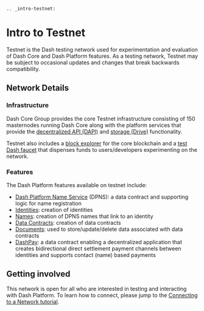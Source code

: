 ```{eval-rst}
.. _intro-testnet:
```

# Intro to Testnet

Testnet is the Dash testing network used for experimentation and evaluation of Dash Core and Dash Platform features. As a testing network, Testnet may be subject to occasional updates and changes that break backwards compatibility.

## Network Details

### Infrastructure

Dash Core Group provides the core Testnet infrastructure consisting of 150 masternodes running Dash Core along with the platform services that provide the [decentralized API (DAPI)](../explanations/dapi.md) and [storage (Drive)](../explanations/drive.md) functionality.

Testnet also includes a [block explorer](https://insight.testnet.networks.dash.org/insight/) for the core blockchain and a [test Dash faucet](https://faucet.testnet.networks.dash.org/) that dispenses funds to users/developers experimenting on the network.

### Features

The Dash Platform features available on testnet include:

- [Dash Platform Name Service](../explanations/dpns.md) (DPNS): a data contract and supporting logic for name registration
- [Identities](../explanations/identity.md): creation of identities
- [Names](../explanations/dpns.md): creation of DPNS names that link to an identity
- [Data Contracts](../explanations/platform-protocol-data-contract.md): creation of data contracts
- [Documents](../explanations/platform-protocol-document.md): used to store/update/delete data associated with data contracts
- [DashPay](../explanations/dashpay.md): a data contract enabling a decentralized application that creates bidirectional direct settlement payment channels between identities and supports contact (name) based payments

## Getting involved

This network is open for all who are interested in testing and interacting with Dash Platform. To learn how to connect, please jump to the [Connecting to a Network tutorial](../tutorials/connecting-to-testnet.md).
